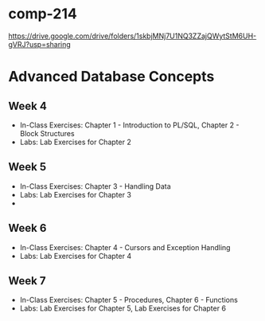 # comp-214

<https://drive.google.com/drive/folders/1skbjMNj7U1NQ3ZZajQWytStM6UH-gVRJ?usp=sharing>

# Advanced Database Concepts

## Week 4

- In-Class Exercises: Chapter 1 - Introduction to PL/SQL, Chapter 2 - Block Structures
- Labs: Lab Exercises for Chapter 2

## Week 5

- In-Class Exercises: Chapter 3 - Handling Data
- Labs: Lab Exercises for Chapter 3
- 
## Week 6

- In-Class Exercises: Chapter 4 - Cursors and Exception Handling
- Labs: Lab Exercises for Chapter 4

## Week 7

- In-Class Exercises: Chapter 5 - Procedures, Chapter 6 - Functions
- Labs: Lab Exercises for Chapter 5, Lab Exercises for Chapter 6
